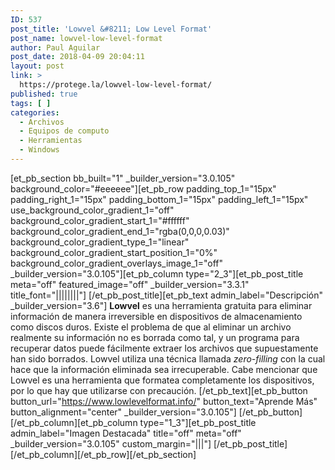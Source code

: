 ```yaml
---
ID: 537
post_title: 'Lowvel &#8211; Low Level Format'
post_name: lowvel-low-level-format
author: Paul Aguilar
post_date: 2018-04-09 20:04:11
layout: post
link: >
  https://protege.la/lowvel-low-level-format/
published: true
tags: [ ]
categories:
  - Archivos
  - Equipos de computo
  - Herramientas
  - Windows
---
```

[et_pb_section bb_built="1" \_builder\_version="3.0.105" background_color="#eeeeee"][et_pb_row padding_top_1="15px" padding_right_1="15px" padding_bottom_1="15px" padding_left_1="15px" use_background_color_gradient_1="off" background_color_gradient_start_1="#ffffff" background_color_gradient_end_1="rgba(0,0,0,0.03)" background_color_gradient_type_1="linear" background_color_gradient_start_position_1="0%" background_color_gradient_overlays_image_1="off" \_builder\_version="3.0.105"][et_pb_column type="2_3"][et_pb_post_title meta="off" featured_image="off" \_builder\_version="3.3.1" title_font="||||||||"] [/et_pb_post_title][et_pb_text admin_label="Descripción" \_builder\_version="3.6"] **Lowvel** es una herramienta gratuita para eliminar información de manera irreversible en dispositivos de almacenamiento como discos duros. Existe el problema de que al eliminar un archivo realmente su información no es borrada como tal, y un programa para recuperar datos puede fácilmente extraer los archivos que supuestamente han sido borrados. Lowvel utiliza una técnica llamada *zero-filling* con la cual hace que la información eliminada sea irrecuperable. Cabe mencionar que Lowvel es una herramienta que formatea completamente los dispositivos, por lo que hay que utilizarse con precaución. [/et_pb_text][et_pb_button button_url="https://www.lowlevelformat.info/" button_text="Aprende Más" button_alignment="center" \_builder\_version="3.0.105"] [/et_pb_button][/et_pb_column][et_pb_column type="1_3"][et_pb_post_title admin_label="Imagen Destacada" title="off" meta="off" \_builder\_version="3.0.105" custom_margin="|||"] [/et_pb_post_title][/et_pb_column][/et_pb_row][/et_pb_section]